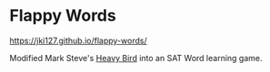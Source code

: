 Flappy Words
=============

https://jki127.github.io/flappy-words/

Modified Mark Steve's [Heavy Bird](https://github.com/marksteve/dtmb) into an SAT Word learning game.

